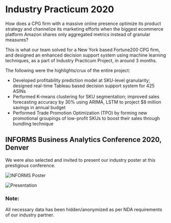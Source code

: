# Industry Practicum 2020

How does a CPG firm with a massive online presence optimize its product strategy and channelize its marketing efforts when the biggest ecommerce platform Amazon shares only aggregated metrics instead of granular measures?

This is what our team solved for a New York based Fortune200 CPG firm, and designed an enhanced decision support system using machine learning techniques, as a part of Industry Practicum Project, in around 3 months.

The following were the highlights/crux of the entire project:

- Developed profitability prediction model at SKU-level granularity; designed real-time Tableau based decision support system for 425 ASINs
- Performed K-means clustering for SKU segmentation; improved sales forecasting accuracy by 30% using ARIMA, LSTM to project $8 million savings in annual budget
- Performed Trade Promotion Optimization (TPO) by forming new promotional groupings of low-profit SKUs to boost their sales through bundling technique

  
## INFORMS Business Analytics Conference 2020, Denver

We were also selected and invited to present our industry poster at this prestigious conference. 


![INFORMS Poster](https://github.com/ashishtomar99/Fortune200CPGfirm-Amazon_Profitability_IndustryPracticum/blob/master/Industry%20Poster.jpg)

![Presentation](https://github.com/ashishtomar99/Fortune200CPGfirm-Amazon_Profitability_IndustryPracticum/blob/master/Poster%20Presentation%20at%20Expo.jpg)


### Note:
All necessary data has been hidden/anonymized as per NDA requirements of our industry partner.

